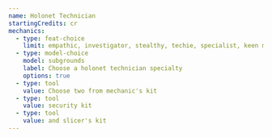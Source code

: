 ```yaml
---
name: Holonet Technician
startingCredits: cr
mechanics:
  - type: feat-choice
    limit: empathic, investigator, stealthy, techie, specialist, keen mind, practiced, tech dabbler
  - type: model-choice
    model: subgrounds
    label: Choose a holonet technician specialty
    options: true
  - type: tool
    value: Choose two from mechanic's kit
  - type: tool
    value: security kit
  - type: tool
    value: and slicer's kit
---
```


